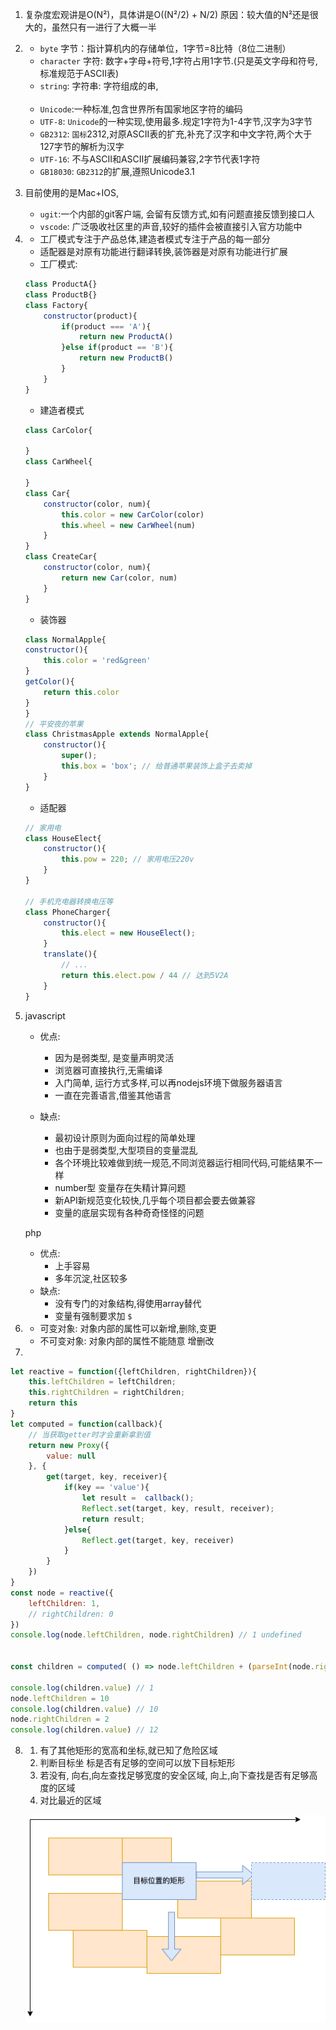 1. 复杂度宏观讲是O(N²)，具体讲是O((N²/2) + N/2)
    原因：较大值的N²还是很大的，虽然只有一进行了大概一半
    
2. 
    - `byte` 字节：指计算机内的存储单位，1字节=8比特（8位二进制）
    - `character` 字符: 数字+字母+符号,1字符占用1字节.(只是英文字母和符号,标准规范于ASCII表)
    - `string`: 字符串: 字符组成的串,

    <br />

    - `Unicode`:一种标准,包含世界所有国家地区字符的编码
    - `UTF-8`: `Unicode`的一种实现,使用最多.规定1字符为1-4字节,汉字为3字节
    - `GB2312`: `国标`2312,对原ASCII表的扩充,补充了汉字和中文字符,两个大于127字节的解析为汉字
    - `UTF-16`: 不与ASCII和ASCII扩展编码兼容,2字节代表1字符
    - `GB18030`: `GB2312`的扩展,遵照Unicode3.1
3. 目前使用的是Mac+IOS,
    - `ugit`:一个内部的git客户端, 会留有反馈方式,如有问题直接反馈到接口人
    - `vscode`: 广泛吸收社区里的声音,较好的插件会被直接引入官方功能中
4. - 工厂模式专注于产品总体,建造者模式专注于产品的每一部分
   - 适配器是对原有功能进行翻译转换,装饰器是对原有功能进行扩展
   - 工厂模式: 
    ```js
    class ProductA{}
    class ProductB{}
    class Factory{
        constructor(product){
            if(product === 'A'){
                return new ProductA()
            }else if(product == 'B'){
                return new ProductB()
            }
        }
    }
    ```
    - 建造者模式
    ```js
    class CarColor{

    }
    class CarWheel{
    
    }
    class Car{
        constructor(color, num){
            this.color = new CarColor(color)
            this.wheel = new CarWheel(num)
        }
    }
    class CreateCar{
        constructor(color, num){
            return new Car(color, num)
        }
    }

    ```
    - 装饰器
    ```js
    class NormalApple{
    constructor(){
        this.color = 'red&green'
    }
    getColor(){
        return this.color
    }
    }
    // 平安夜的苹果
    class ChristmasApple extends NormalApple{
        constructor(){
            super();
            this.box = 'box'; // 给普通苹果装饰上盒子去卖掉
        }
    }
    ```
    - 适配器
    ```js
    // 家用电
    class HouseElect{
        constructor(){
            this.pow = 220; // 家用电压220v
        }
    }

    // 手机充电器转换电压等
    class PhoneCharger{
        constructor(){
            this.elect = new HouseElect();
        }
        translate(){
            // ...
            return this.elect.pow / 44 // 达到5V2A
        }
    }
    ```
5. javascript
    - 优点: 
        - 因为是弱类型, 是变量声明灵活
        - 浏览器可直接执行,无需编译
        - 入门简单, 运行方式多样,可以再nodejs环境下做服务器语言
        - 一直在完善语言,借鉴其他语言
        
    - 缺点:
        - 最初设计原则为面向过程的简单处理
        - 也由于是弱类型,大型项目的变量混乱
        - 各个环境比较难做到统一规范,不同浏览器运行相同代码,可能结果不一样
        - number型 变量存在失精计算问题
        - 新API新规范变化较快,几乎每个项目都会要去做兼容
        - 变量的底层实现有各种奇奇怪怪的问题

    php
    - 优点:
        - 上手容易
        - 多年沉淀,社区较多
    - 缺点:
        - 没有专门的对象结构,得使用array替代
        - 变量有强制要求加 `$`
6. 
    - 可变对象: 对象内部的属性可以新增,删除,变更
    - 不可变对象: 对象内部的属性不能随意 增删改
7. 
```js
let reactive = function({leftChildren, rightChildren}){
    this.leftChildren = leftChildren;
    this.rightChildren = rightChildren;
    return this
}
let computed = function(callback){
    // 当获取getter时才会重新拿到值
    return new Proxy({
        value: null
    }, {
        get(target, key, receiver){
            if(key == 'value'){
                let result =  callback();
                Reflect.set(target, key, result, receiver);
                return result;
            }else{
                Reflect.get(target, key, receiver)
            }
        }
    })
}
const node = reactive({
    leftChildren: 1,
    // rightChildren: 0
}) 
console.log(node.leftChildren, node.rightChildren) // 1 undefined 


const children = computed( () => node.leftChildren + (parseInt(node.rightChildren) || 0))

console.log(children.value) // 1 
node.leftChildren = 10 
console.log(children.value) // 10 
node.rightChildren = 2 
console.log(children.value) // 12
```
8. 
    1. 有了其他矩形的宽高和坐标,就已知了危险区域
    1. 判断目标坐   标是否有足够的空间可以放下目标矩形
    1. 若没有, 向右,向左查找足够宽度的安全区域, 向上,向下查找是否有足够高度的区域
    1. 对比最近的区域

    ![](./target.png)